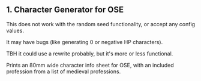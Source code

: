 ## 1. Character Generator for OSE

This does not work with the random seed functionality, or accept any config values.

It may have bugs (like generating 0 or negative HP characters).

TBH it could use a rewrite probably, but it's more or less functional.

Prints an 80mm wide character info sheet for OSE, with an included profession from a list of medieval professions.
